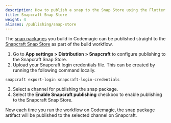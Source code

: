 ```yaml
---
description: How to publish a snap to the Snap Store using the Flutter workflow editor
title: Snapcraft Snap Store
weight: 4
aliases: /publishing/snap-store
---
```


The [snap packages](../flutter-configuration/flutter-projects/#building-snap-packages) you build in Codemagic can be published straight to the [Snapcraft Snap Store](https://snapcraft.io/) as part of the build workflow.

1. Go to **App settings > Distribution > Snapcraft** to configure publishing to the Snapcraft Snap Store.  
2. Upload your Snapcraft login credentials file. This can be created by running the following command locally.

```
snapcraft export-login snapcraft-login-credentials
```

3. Select a channel for publishing the snap package.
4. Select the **Enable Snapcraft publishing** checkbox to enable publishing to the Snapcraft Snap Store.

Now each time you run the workflow on Codemagic, the snap package artifact will be published to the selected channel on Snapcraft.
